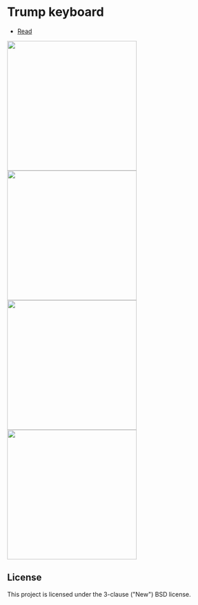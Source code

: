 # Trump keyboard

* <a href="https://medium.com/p/911b782a4b36/">Read</a>

<img src="https://github.com/mortenjust/trump-keyboard/blob/master/UX/demos/tru06.gif?raw=true" width=300>
<img src="https://github.com/mortenjust/trump-keyboard/blob/master/UX/demos/tru07dem.gif?raw=true" width=300>
<img src="https://github.com/mortenjust/trump-keyboard/blob/master/UX/demos/tru08repl2.gif?raw=true" width=300>
<img src="https://github.com/mortenjust/trump-keyboard/blob/master/UX/demos/tru10frienfd.gif?raw=true" width=300>


## License

This project is licensed under the 3-clause ("New") BSD license.
